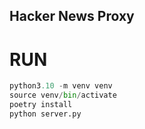 ## Hacker News Proxy

# RUN
```python
python3.10 -m venv venv
source venv/bin/activate
poetry install
python server.py
```

